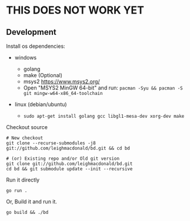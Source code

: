 
# THIS DOES NOT WORK YET

## Development

Install os dependencies:

- windows
  - golang
  - make (Optional)
  - msys2 https://www.msys2.org/
  - Open "MSYS2 MinGW 64-bit" and run: `pacman -Syu && pacman -S git mingw-w64-x86_64-toolchain`

- linux (debian/ubuntu)
  - `sudo apt-get install golang gcc libgl1-mesa-dev xorg-dev make`


Checkout source

    # New checkout
    git clone --recurse-submodules -j8 git://github.com/leighmacdonald/bd.git && cd bd
    
    # (or) Existing repo and/or Old git version
    git clone git://github.com/leighmacdonald/bd.git
    cd bd && git submodule update --init --recursive


Run it directly
    
    go run .

Or, Build it and run it.

    go build && ./bd